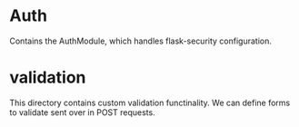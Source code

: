 # Auth

Contains the AuthModule, which handles flask-security configuration.

# validation

This directory contains custom validation functinality. We can define forms to validate sent over in POST requests.